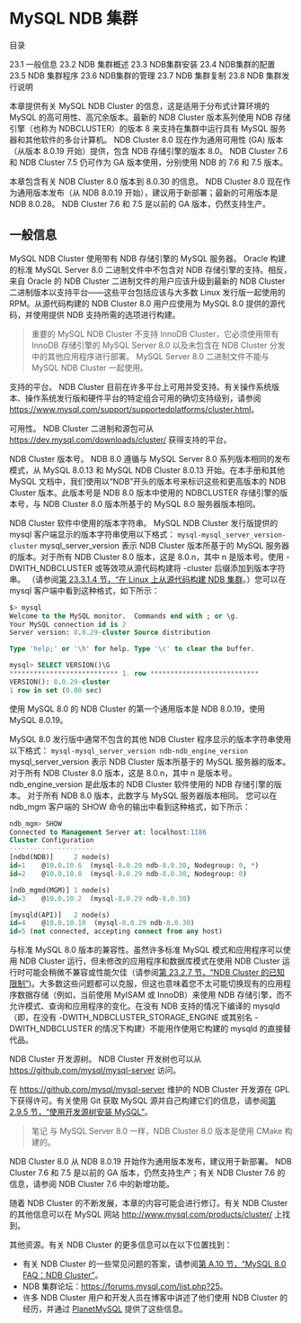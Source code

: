 # MySQL NDB 集群

目录

23.1 一般信息
23.2 NDB 集群概述
23.3 NDB集群安装
23.4 NDB集群的配置
23.5 NDB 集群程序
23.6 NDB集群的管理
23.7 NDB 集群复制
23.8 NDB 集群发行说明

本章提供有关 MySQL NDB Cluster 的信息，这是适用于分布式计算环境的 MySQL 的高可用性、高冗余版本。最新的 NDB Cluster 版本系列使用 NDB 存储引擎（也称为 NDBCLUSTER）的版本 8 来支持在集群中运行具有 MySQL 服务器和其他软件的多台计算机。 NDB Cluster 8.0 现在作为通用可用性 (GA) 版本（从版本 8.0.19 开始）提供，包含 NDB 存储引擎的版本 8.0。 NDB Cluster 7.6 和 NDB Cluster 7.5 仍可作为 GA 版本使用，分别使用 NDB 的 7.6 和 7.5 版本。

本章包含有关 NDB Cluster 8.0 版本到 8.0.30 的信息。 NDB Cluster 8.0 现在作为通用版本发布（从 NDB 8.0.19 开始），建议用于新部署；最新的可用版本是 NDB 8.0.28。 NDB Cluster 7.6 和 7.5 是以前的 GA 版本，仍然支持生产。

## 一般信息

MySQL NDB Cluster 使用带有 NDB 存储引擎的 MySQL 服务器。 Oracle 构建的标准 MySQL Server 8.0 二进制文件中不包含对 NDB 存储引擎的支持。相反，来自 Oracle 的 NDB Cluster 二进制文件的用户应该升级到最新的 NDB Cluster 二进制版本以支持平台——这些平台包括应该与大多数 Linux 发行版一起使用的 RPM。从源代码构建的 NDB Cluster 8.0 用户应使用为 MySQL 8.0 提供的源代码，并使用提供 NDB 支持所需的选项进行构建。

> 重要的
MySQL NDB Cluster 不支持 InnoDB Cluster，它必须使用带有 InnoDB 存储引擎的 MySQL Server 8.0 以及未包含在 NDB Cluster 分发中的其他应用程序进行部署。 MySQL Server 8.0 二进制文件不能与 MySQL NDB Cluster 一起使用。

支持的平台。 NDB Cluster 目前在许多平台上可用并受支持。有关操作系统版本、操作系统发行版和硬件平台的特定组合可用的确切支持级别，请参阅 <https://www.mysql.com/support/supportedplatforms/cluster.html>。

可用性。 NDB Cluster 二进制和源包可从 <https://dev.mysql.com/downloads/cluster/> 获得支持的平台。

NDB Cluster 版本号。 NDB 8.0 遵循与 MySQL Server 8.0 系列版本相同的发布模式，从 MySQL 8.0.13 和 MySQL NDB Cluster 8.0.13 开始。在本手册和其他 MySQL 文档中，我们使用以“NDB”开头的版本号来标识这些和更高版本的 NDB Cluster 版本。此版本号是 NDB 8.0 版本中使用的 NDBCLUSTER 存储引擎的版本号，与 NDB Cluster 8.0 版本所基于的 MySQL 8.0 服务器版本相同。

NDB Cluster 软件中使用的版本字符串。 MySQL NDB Cluster 发行版提供的 mysql 客户端显示的版本字符串使用以下格式：
`mysql-mysql_server_version-cluster`
mysql_server_version 表示 NDB Cluster 版本所基于的 MySQL 服务器的版本。对于所有 NDB Cluster 8.0 版本，这是 8.0.n，其中 n 是版本号。使用 -DWITH_NDBCLUSTER 或等效项从源代码构建将 -cluster 后缀添加到版本字符串。 （请参阅[第 23.3.1.4 节，“在 Linux 上从源代码构建 NDB 集群](https://dev.mysql.com/doc/refman/8.0/en/mysql-cluster-install-linux-source.html)。）您可以在 mysql 客户端中看到这种格式，如下所示：

```sql
$> mysql
Welcome to the MySQL monitor.  Commands end with ; or \g.
Your MySQL connection id is 2
Server version: 8.0.29-cluster Source distribution

Type 'help;' or '\h' for help. Type '\c' to clear the buffer.

mysql> SELECT VERSION()\G
*************************** 1. row ***************************
VERSION(): 8.0.29-cluster
1 row in set (0.00 sec)
```

使用 MySQL 8.0 的 NDB Cluster 的第一个通用版本是 NDB 8.0.19，使用 MySQL 8.0.19。

MySQL 8.0 发行版中通常不包含的其他 NDB Cluster 程序显示的版本字符串使用以下格式：
`mysql-mysql_server_version ndb-ndb_engine_version`
mysql_server_version 表示 NDB Cluster 版本所基于的 MySQL 服务器的版本。 对于所有 NDB Cluster 8.0 版本，这是 8.0.n，其中 n 是版本号。 ndb_engine_version 是此版本的 NDB Cluster 软件使用的 NDB 存储引擎的版本。 对于所有 NDB 8.0 版本，此数字与 MySQL 服务器版本相同。 您可以在 ndb_mgm 客户端的 SHOW 命令的输出中看到这种格式，如下所示：

```sql
ndb_mgm> SHOW
Connected to Management Server at: localhost:1186
Cluster Configuration
---------------------
[ndbd(NDB)]     2 node(s)
id=1    @10.0.10.6  (mysql-8.0.29 ndb-8.0.30, Nodegroup: 0, *)
id=2    @10.0.10.8  (mysql-8.0.29 ndb-8.0.30, Nodegroup: 0)

[ndb_mgmd(MGM)] 1 node(s)
id=3    @10.0.10.2  (mysql-8.0.29 ndb-8.0.30)

[mysqld(API)]   2 node(s)
id=4    @10.0.10.10  (mysql-8.0.29 ndb-8.0.30)
id=5 (not connected, accepting connect from any host)
```

与标准 MySQL 8.0 版本的兼容性。虽然许多标准 MySQL 模式和应用程序可以使用 NDB Cluster 运行，但未修改的应用程序和数据库模式在使用 NDB Cluster 运行时可能会稍微不兼容或性能欠佳（请参阅[第 23.2.7 节，“NDB Cluster 的已知限制”](https://dev.mysql.com/doc/refman/8.0/en/mysql-cluster-limitations.html))。大多数这些问题都可以克服，但这也意味着您不太可能切换现有的应用程序数据存储（例如，当前使用 MyISAM 或 InnoDB）来使用 NDB 存储引擎，而不允许模式、查询和应用程序的变化。在没有 NDB 支持的情况下编译的 mysqld（即，在没有 -DWITH_NDBCLUSTER_STORAGE_ENGINE 或其别名 -DWITH_NDBCLUSTER 的情况下构建）不能用作使用它构建的 mysqld 的直接替代品。

NDB Cluster 开发源树。 NDB Cluster 开发树也可以从 <https://github.com/mysql/mysql-server> 访问。

在 <https://github.com/mysql/mysql-server> 维护的 NDB Cluster 开发源在 GPL 下获得许可。有关使用 Git 获取 MySQL 源并自己构建它们的信息，请参阅[第 2.9.5 节，“使用开发源树安装 MySQL”](https://dev.mysql.com/doc/refman/8.0/en/installing-development-tree.html)。

> 笔记
与 MySQL Server 8.0 一样，NDB Cluster 8.0 版本是使用 CMake 构建的。

NDB Cluster 8.0 从 NDB 8.0.19 开始作为通用版本发布，建议用于新部署。 NDB Cluster 7.6 和 7.5 是以前的 GA 版本，仍然支持生产；有关 NDB Cluster 7.6 的信息，请参阅 NDB Cluster 7.6 中的新增功能。

随着 NDB Cluster 的不断发展，本章的内容可能会进行修订。有关 NDB Cluster 的其他信息可以在 MySQL 网站 <http://www.mysql.com/products/cluster/> 上找到。

其他资源。有关 NDB Cluster 的更多信息可以在以下位置找到：

- 有关 NDB Cluster 的一些常见问题的答案，请参阅[第 A.10 节，“MySQL 8.0 FAQ：NDB Cluster”](https://dev.mysql.com/doc/refman/8.0/en/faqs-mysql-cluster.html)。
- NDB 集群论坛：<https://forums.mysql.com/list.php?25>。
- 许多 NDB Cluster 用户和开发人员在博客中讲述了他们使用 NDB Cluster 的经历，并通过 [PlanetMySQL](http://www.planetmysql.org/) 提供了这些信息。
